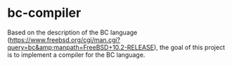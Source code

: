 # bc-compiler
 Based on the description of the BC language (https://www.freebsd.org/cgi/man.cgi?query=bc&amp;manpath=FreeBSD+10.2-RELEASE), the goal of this project is to implement a compiler for the BC language.
